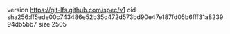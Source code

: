 version https://git-lfs.github.com/spec/v1
oid sha256:ff5ede00c743486e52b35d472d573bd90e47e187fd05b6fff31a823994db5bb7
size 2505
